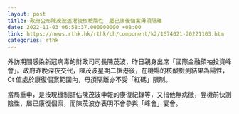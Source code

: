 ```yaml
---
layout: post
title: 政府公布陳茂波返港後核檢陽性　屬已康復個案毋須隔離
date: 2022-11-03 06:58:37.000000000 +08:00
link: https://news.rthk.hk/rthk/ch/component/k2/1674021-20221103.htm
categories: rthk
---
```


外訪期間感染新冠病毒的財政司司長陳茂波，昨日親身出席「國際金融領袖投資峰會」。政府昨晚深夜交代，陳茂波星期二抵港後，在機場的核酸檢測結果為陽性，Ct 值處於康復個案範圍內，毋須隔離亦不受「紅碼」限制。

當局重申，是按現機制評估陳茂波申報的康復紀錄等，又指他無病徵，登機前快測陰性，屬已康復個案，而陳茂波亦表明不會參與「峰會」宴會。
